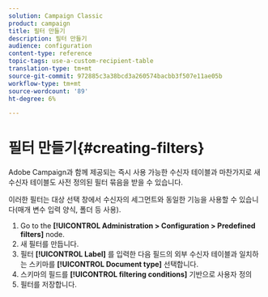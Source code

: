 ```yaml
---
solution: Campaign Classic
product: campaign
title: 필터 만들기
description: 필터 만들기
audience: configuration
content-type: reference
topic-tags: use-a-custom-recipient-table
translation-type: tm+mt
source-git-commit: 972885c3a38bcd3a260574bacbb3f507e11ae05b
workflow-type: tm+mt
source-wordcount: '89'
ht-degree: 6%

---
```



# 필터 만들기{#creating-filters}

Adobe Campaign과 함께 제공되는 즉시 사용 가능한 수신자 테이블과 마찬가지로 새 수신자 테이블도 사전 정의된 필터 묶음을 받을 수 있습니다.

이러한 필터는 대상 선택 창에서 수신자의 세그먼트와 동일한 기능을 사용할 수 있습니다(매개 변수 입력 양식, 폴더 등 사용).

1. Go to the **[!UICONTROL Administration > Configuration > Predefined filters]** node.
1. 새 필터를 만듭니다.
1. 필터 **[!UICONTROL Label]** 를 입력한 다음 필드의 외부 수신자 테이블과 일치하는 스키마를 **[!UICONTROL Document type]** 선택합니다.
1. 스키마의 필드를 **[!UICONTROL filtering conditions]** 기반으로 사용자 정의
1. 필터를 저장합니다.

